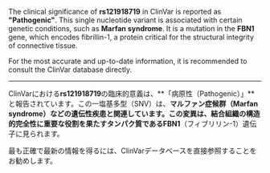 The clinical significance of **rs121918719** in ClinVar is reported as **"Pathogenic"**. This single nucleotide variant is associated with certain genetic conditions, such as **Marfan syndrome**. It is a mutation in the **FBN1** gene, which encodes fibrillin-1, a protein critical for the structural integrity of connective tissue.

For the most accurate and up-to-date information, it is recommended to consult the ClinVar database directly.

---

ClinVarにおける**rs121918719**の臨床的意義は、**「病原性（Pathogenic）」**と報告されています。この一塩基多型（SNV）は、**マルファン症候群（Marfan syndrome）**などの遺伝性疾患と関連しています。この変異は、結合組織の構造的完全性に重要な役割を果たすタンパク質である**FBN1**（フィブリリン-1）遺伝子に見られます。

最も正確で最新の情報を得るには、ClinVarデータベースを直接参照することをお勧めします。